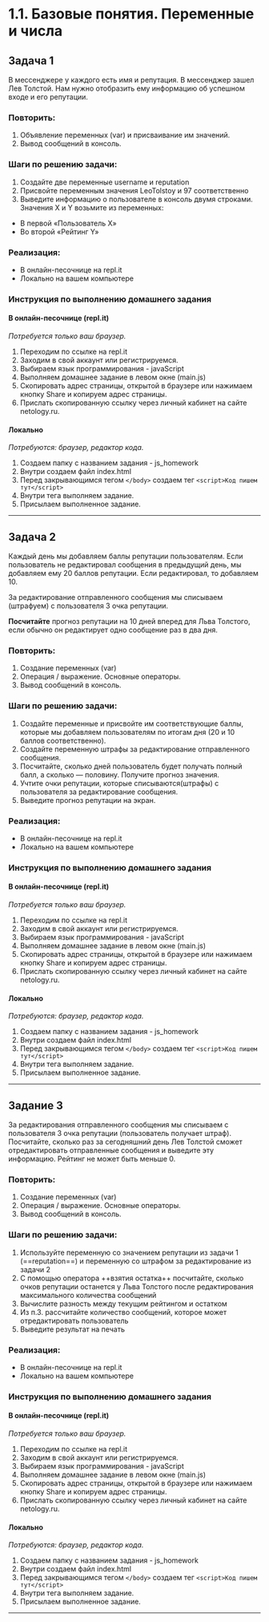 # 1.1. Базовые понятия. Переменные и числа

## Задача 1

В мессенджере у каждого есть имя и репутация. В мессенджер зашел Лев Толстой. Нам нужно отобразить ему информацию об успешном входе и его репутации.

### Повторить:
1. Объявление переменных (var) и присваивание им значений.
2. Вывод сообщений в консоль.

### Шаги по решению задачи:

1) Создайте две переменные username и reputation
2) Присвойте переменным значения LeoTolstoy и 97 соответственно
3) Выведите информацию о пользователе в консоль двумя строками. Значения X и Y возьмите из переменных:
* В первой «Пользователь Х»
* Во второй «Рейтинг Y»

### Реализация:
* В онлайн-песочнице на repl.it
* Локально на вашем компьютере

### Инструкция по выполнению домашнего задания
#### В онлайн-песочнице (repl.it)

*Потребуется только ваш браузер.*

1. Переходим по ссылке на repl.it
2. Заходим в свой аккаунт или регистрируемся.
3. Выбираем язык программирования - javaScript
4. Выполняем домашнее задание в левом окне (main.js)
5. Скопировать адрес страницы, открытой в браузере или нажимаем кнопку Share и копируем адрес страницы.
6. Прислать скопированную ссылку через личный кабинет на сайте netology.ru.

#### Локально

*Потребуются: браузер, редактор кода.*

1. Создаем папку с названием задания - js_homework
2. Внутри создаем файл index.html
3. Перед закрывающимся тегом `</body>` создаем тег `<script>Код пишем тут</script>`
4. Внутри тега выполняем задание.
5. Присылаем выполненное задание.



---

## Задача 2

Каждый день мы добавляем баллы репутации пользователям. Если пользователь не редактировал сообщения в предыдущий день, мы добавляем ему 20 баллов репутации. Если редактировал, то добавляем 10.

За редактирование отправленного сообщения мы списываем (штрафуем) с пользователя 3 очка репутации.

**Посчитайте** прогноз репутации на 10 дней вперед для Льва Толстого, если обычно он редактирует одно сообщение раз в два дня.

### Повторить:
1. Создание переменных (var)
2. Операция / выражение. Основные операторы.
3. Вывод сообщений в консоль.

### Шаги по решению задачи:
1. Создайте переменные и присвойте им соответствующие баллы, которые мы добавляем пользователям по итогам дня (20 и 10 баллов соответственно). 
2. Создайте переменную штрафы за редактирование отправленного сообщения.
3. Посчитайте, сколько дней пользователь будет получать полный балл, а сколько — половину. Получите прогноз значения.
4. Учтите очки репутации, которые списываются(штрафы) с пользователя за редактирование сообщения.
5. Выведите прогноз репутации на экран.

### Реализация:
* В онлайн-песочнице на repl.it
* Локально на вашем компьютере

### Инструкция по выполнению домашнего задания
#### В онлайн-песочнице (repl.it)

*Потребуется только ваш браузер.*

1. Переходим по ссылке на repl.it
2. Заходим в свой аккаунт или регистрируемся.
3. Выбираем язык программирования - javaScript
4. Выполняем домашнее задание в левом окне (main.js)
5. Скопировать адрес страницы, открытой в браузере или нажимаем кнопку Share и копируем адрес страницы.
6. Прислать скопированную ссылку через личный кабинет на сайте netology.ru.

#### Локально

*Потребуются: браузер, редактор кода.*

1. Создаем папку с названием задания - js_homework
2. Внутри создаем файл index.html
3. Перед закрывающимся тегом `</body>` создаем тег `<script>Код пишем тут</script>`
4. Внутри тега выполняем задание.
5. Присылаем выполненное задание.



---

## Задание 3

За редактирования отправленного сообщения мы списываем с пользователя 3 очка репутации (пользователь получает штраф). Посчитайте, сколько раз за сегодняшний день Лев Толстой сможет отредактировать отправленные сообщения и выведите эту информацию. Рейтинг не может быть меньше 0.

### Повторить:
1. Создание переменных (var)
2. Операция / выражение. Основные операторы.
3. Вывод сообщений в консоль.

### Шаги по решению задачи:
1. Используйте переменную со значением репутации из задачи 1 (==reputation==) и переменную со штрафом за редактирование из задачи 2
2. С помощью оператора ++взятия остатка++ посчитайте, сколько очков репутации останется у Льва Толстого после редактирования максимального количества сообщений
3. Вычислите разность между текущим рейтингом и остатком
4. Из п.3. рассчитайте количество сообщений, которое может отредактировать пользователь
5. Выведите результат на печать

### Реализация:
* В онлайн-песочнице на repl.it
* Локально на вашем компьютере

### Инструкция по выполнению домашнего задания
#### В онлайн-песочнице (repl.it)

*Потребуется только ваш браузер.*

1. Переходим по ссылке на repl.it
2. Заходим в свой аккаунт или регистрируемся.
3. Выбираем язык программирования - javaScript
4. Выполняем домашнее задание в левом окне (main.js)
5. Скопировать адрес страницы, открытой в браузере или нажимаем кнопку Share и копируем адрес страницы.
6. Прислать скопированную ссылку через личный кабинет на сайте netology.ru.

#### Локально

*Потребуются: браузер, редактор кода.*

1. Создаем папку с названием задания - js_homework
2. Внутри создаем файл index.html
3. Перед закрывающимся тегом `</body>` создаем тег `<script>Код пишем тут</script>`
4. Внутри тега выполняем задание.
5. Присылаем выполненное задание.



---

